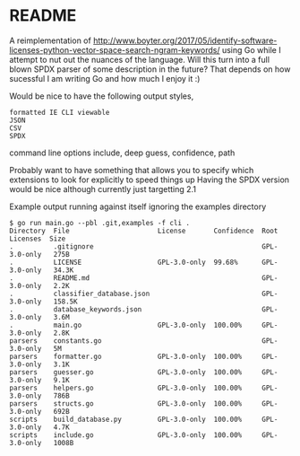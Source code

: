 # README #

A reimplementation of http://www.boyter.org/2017/05/identify-software-licenses-python-vector-space-search-ngram-keywords/ using Go while I attempt to nut out the nuances of the language. Will this turn into a full blown SPDX parser of some description in the future? That depends on how sucessful I am writing Go and how much I enjoy it :)

Would be nice to have the following output styles,

	formatted IE CLI viewable
	JSON
	CSV
	SPDX

command line options include, deep guess, confidence, path

Probably want to have something that allows you to specify which extensions to look for explicitly to speed things up
Having the SPDX version would be nice although currently just targetting 2.1

Example output running against itself ignoring the examples directory

	$ go run main.go --pbl .git,examples -f cli .
	Directory  File                      License       Confidence  Root Licenses  Size
	.          .gitignore                                          GPL-3.0-only   275B
	.          LICENSE                   GPL-3.0-only  99.68%      GPL-3.0-only   34.3K
	.          README.md                                           GPL-3.0-only   2.2K
	.          classifier_database.json                            GPL-3.0-only   158.5K
	.          database_keywords.json                              GPL-3.0-only   3.6M
	.          main.go                   GPL-3.0-only  100.00%     GPL-3.0-only   2.8K
	parsers    constants.go                                        GPL-3.0-only   5M
	parsers    formatter.go              GPL-3.0-only  100.00%     GPL-3.0-only   3.1K
	parsers    guesser.go                GPL-3.0-only  100.00%     GPL-3.0-only   9.1K
	parsers    helpers.go                GPL-3.0-only  100.00%     GPL-3.0-only   786B
	parsers    structs.go                GPL-3.0-only  100.00%     GPL-3.0-only   692B
	scripts    build_database.py         GPL-3.0-only  100.00%     GPL-3.0-only   4.7K
	scripts    include.go                GPL-3.0-only  100.00%     GPL-3.0-only   1008B